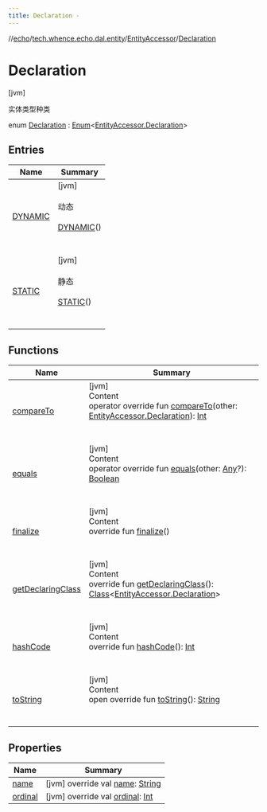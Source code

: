 ```yaml
---
title: Declaration -
---
```

//[echo](../../../index.md)/[tech.whence.echo.dal.entity](../../index.md)/[EntityAccessor](../index.md)/[Declaration](index.md)



# Declaration  
 [jvm] 

实体类型种类

enum [Declaration](index.md) : [Enum](https://kotlinlang.org/api/latest/jvm/stdlib/kotlin/-enum/index.html)<[EntityAccessor.Declaration](index.md)>    


## Entries  
  
|  Name|  Summary| 
|---|---|
| [DYNAMIC](-d-y-n-a-m-i-c/index.md)|  [jvm] <br><br>动态<br><br>[DYNAMIC](-d-y-n-a-m-i-c/index.md)()  <br>  <br>   <br>
| [STATIC](-s-t-a-t-i-c/index.md)|  [jvm] <br><br>静态<br><br>[STATIC](-s-t-a-t-i-c/index.md)()  <br>  <br>   <br>


## Functions  
  
|  Name|  Summary| 
|---|---|
| [compareTo](-s-t-a-t-i-c/index.md#kotlin/Enum/compareTo/#tech.whence.echo.dal.entity.EntityAccessor.Declaration/PointingToDeclaration/)| [jvm]  <br>Content  <br>operator override fun [compareTo](-s-t-a-t-i-c/index.md#kotlin/Enum/compareTo/#tech.whence.echo.dal.entity.EntityAccessor.Declaration/PointingToDeclaration/)(other: [EntityAccessor.Declaration](index.md)): [Int](https://kotlinlang.org/api/latest/jvm/stdlib/kotlin/-int/index.html)  <br><br><br>
| [equals](../../../tech.whence.echo.webclient.response/-response-mocker/-purpose/-p-a-r-s-e-d/index.md#kotlin/Enum/equals/#kotlin.Any?/PointingToDeclaration/)| [jvm]  <br>Content  <br>operator override fun [equals](../../../tech.whence.echo.webclient.response/-response-mocker/-purpose/-p-a-r-s-e-d/index.md#kotlin/Enum/equals/#kotlin.Any?/PointingToDeclaration/)(other: [Any](https://kotlinlang.org/api/latest/jvm/stdlib/kotlin/-any/index.html)?): [Boolean](https://kotlinlang.org/api/latest/jvm/stdlib/kotlin/-boolean/index.html)  <br><br><br>
| [finalize](../../../tech.whence.echo.webclient.response/-response-mocker/-purpose/-p-a-r-s-e-d/index.md#kotlin/Enum/finalize/#/PointingToDeclaration/)| [jvm]  <br>Content  <br>override fun [finalize](../../../tech.whence.echo.webclient.response/-response-mocker/-purpose/-p-a-r-s-e-d/index.md#kotlin/Enum/finalize/#/PointingToDeclaration/)()  <br><br><br>
| [getDeclaringClass](../../../tech.whence.echo.webclient.response/-response-mocker/-purpose/-p-a-r-s-e-d/index.md#kotlin/Enum/getDeclaringClass/#/PointingToDeclaration/)| [jvm]  <br>Content  <br>override fun [getDeclaringClass](../../../tech.whence.echo.webclient.response/-response-mocker/-purpose/-p-a-r-s-e-d/index.md#kotlin/Enum/getDeclaringClass/#/PointingToDeclaration/)(): [Class](https://docs.oracle.com/javase/8/docs/api/java/lang/Class.html)<[EntityAccessor.Declaration](index.md)>  <br><br><br>
| [hashCode](../../../tech.whence.echo.webclient.response/-response-mocker/-purpose/-p-a-r-s-e-d/index.md#kotlin/Enum/hashCode/#/PointingToDeclaration/)| [jvm]  <br>Content  <br>override fun [hashCode](../../../tech.whence.echo.webclient.response/-response-mocker/-purpose/-p-a-r-s-e-d/index.md#kotlin/Enum/hashCode/#/PointingToDeclaration/)(): [Int](https://kotlinlang.org/api/latest/jvm/stdlib/kotlin/-int/index.html)  <br><br><br>
| [toString](../../../tech.whence.echo.webclient.response/-response-mocker/-purpose/-p-a-r-s-e-d/index.md#kotlin/Enum/toString/#/PointingToDeclaration/)| [jvm]  <br>Content  <br>open override fun [toString](../../../tech.whence.echo.webclient.response/-response-mocker/-purpose/-p-a-r-s-e-d/index.md#kotlin/Enum/toString/#/PointingToDeclaration/)(): [String](https://kotlinlang.org/api/latest/jvm/stdlib/kotlin/-string/index.html)  <br><br><br>


## Properties  
  
|  Name|  Summary| 
|---|---|
| [name](index.md#tech.whence.echo.dal.entity/EntityAccessor.Declaration/name/#/PointingToDeclaration/)|  [jvm] override val [name](index.md#tech.whence.echo.dal.entity/EntityAccessor.Declaration/name/#/PointingToDeclaration/): [String](https://kotlinlang.org/api/latest/jvm/stdlib/kotlin/-string/index.html)   <br>
| [ordinal](index.md#tech.whence.echo.dal.entity/EntityAccessor.Declaration/ordinal/#/PointingToDeclaration/)|  [jvm] override val [ordinal](index.md#tech.whence.echo.dal.entity/EntityAccessor.Declaration/ordinal/#/PointingToDeclaration/): [Int](https://kotlinlang.org/api/latest/jvm/stdlib/kotlin/-int/index.html)   <br>

